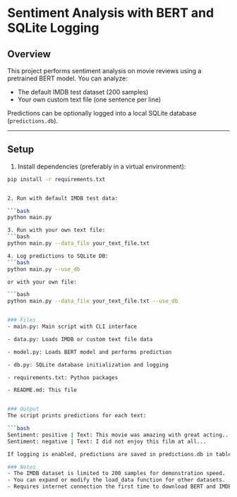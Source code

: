 # Sentiment Analysis with BERT and SQLite Logging

## Overview
This project performs sentiment analysis on movie reviews using a pretrained BERT model.
You can analyze:
- The default IMDB test dataset (200 samples)
- Your own custom text file (one sentence per line)

Predictions can be optionally logged into a local SQLite database (`predictions.db`).

---

## Setup

1. Install dependencies (preferably in a virtual environment):

```bash
pip install -r requirements.txt


2. Run with default IMDB test data:

```bash
python main.py

3. Run with your own text file:
```bash
python main.py --data_file your_text_file.txt

4. Log predictions to SQLite DB:
```bash
python main.py --use_db

or with your own file:

```bash
python main.py --data_file your_text_file.txt --use_db


### Files
- main.py: Main script with CLI interface

- data.py: Loads IMDB or custom text file data

- model.py: Loads BERT model and performs prediction

- db.py: SQLite database initialization and logging

- requirements.txt: Python packages

- README.md: This file


### Output
The script prints predictions for each text:

```bash
Sentiment: positive | Text: This movie was amazing with great acting...
Sentiment: negative | Text: I did not enjoy this film at all...

If logging is enabled, predictions are saved in predictions.db in table predictions.

### Notes
- The IMDB dataset is limited to 200 samples for demonstration speed.
- You can expand or modify the load_data function for other datasets.
- Requires internet connection the first time to download BERT and IMDB dataset.


